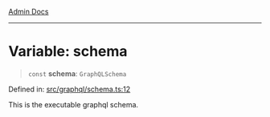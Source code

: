 [Admin Docs](/)

***

# Variable: schema

> `const` **schema**: `GraphQLSchema`

Defined in: [src/graphql/schema.ts:12](https://github.com/gautam-divyanshu/talawa-api/blob/441b833d91882cfef7272c118419933afe47f7b6/src/graphql/schema.ts#L12)

This is the executable graphql schema.
